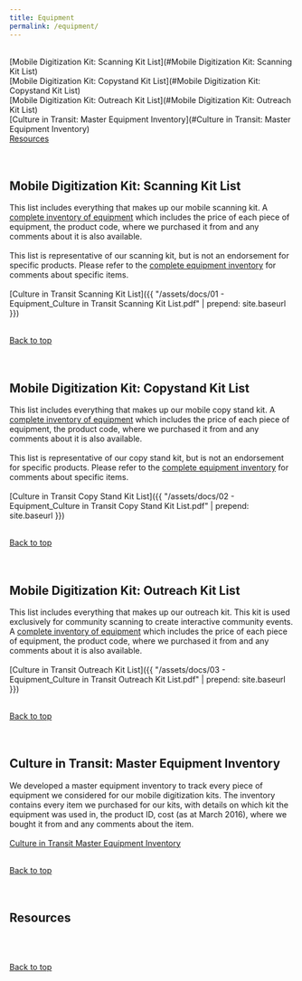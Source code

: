 ```yaml
---
title: Equipment
permalink: /equipment/
---
```



<a name="top"></a>
<br/>
[Mobile Digitization Kit: Scanning Kit List](#Mobile Digitization Kit: Scanning Kit List)
<br/>
[Mobile Digitization Kit: Copystand Kit List](#Mobile Digitization Kit: Copystand Kit List)
<br/>
[Mobile Digitization Kit: Outreach Kit List](#Mobile Digitization Kit: Outreach Kit List)
<br/>
[Culture in Transit: Master Equipment Inventory](#Culture in Transit: Master Equipment Inventory)
<br/>
[Resources](#Resources)
<br/>
<br/>
<br/>

## <a name="Mobile Digitization Kit: Scanning Kit List"></a>Mobile Digitization Kit: Scanning Kit List
This list includes everything that makes up our mobile scanning kit. A [complete inventory of equipment](https://docs.google.com/spreadsheets/d/1ASXu0ps3BrqrjYUC8LhvxPvBK6h6OCs9qLuDLNxKu0c/edit?usp=sharing) which includes the price of each piece of equipment, the product code, where we purchased it from and any comments about it is also available.
<br/>
<br/>
This list is representative of our scanning kit, but is not an endorsement for specific products. Please refer to the [complete equipment inventory](https://docs.google.com/spreadsheets/d/1ASXu0ps3BrqrjYUC8LhvxPvBK6h6OCs9qLuDLNxKu0c/edit?usp=sharing) for comments about specific items.
<br/>
<br/>
[Culture in Transit Scanning Kit List]({{ "/assets/docs/01 - Equipment_Culture in Transit Scanning Kit List.pdf" | prepend: site.baseurl }})
<br/>
<br/>

[Back to top](#top)
<br/>
<br/>
<br/>

## <a name="Mobile Digitization Kit: Copystand Kit List"></a>Mobile Digitization Kit: Copystand Kit List
This list includes everything that makes up our mobile copy stand kit. A [complete inventory of equipment](https://docs.google.com/spreadsheets/d/1ASXu0ps3BrqrjYUC8LhvxPvBK6h6OCs9qLuDLNxKu0c/edit?usp=sharing) which includes the price of each piece of equipment, the product code, where we purchased it from and any comments about it is also available.
<br/>
<br/>
This list is representative of our copy stand kit, but is not an endorsement for specific products. Please refer to the [complete equipment inventory](https://docs.google.com/spreadsheets/d/1ASXu0ps3BrqrjYUC8LhvxPvBK6h6OCs9qLuDLNxKu0c/edit?usp=sharing) for comments about specific items.
<br/>
<br/>
[Culture in Transit Copy Stand Kit List]({{ "/assets/docs/02 - Equipment_Culture in Transit Copy Stand Kit List.pdf" | prepend: site.baseurl }})
<br/>
<br/>


[Back to top](#top)
<br/>
<br/>
<br/>

## <a name="Mobile Digitization Kit: Outreach Kit List"></a>Mobile Digitization Kit: Outreach Kit List
This list includes everything that makes up our outreach kit. This kit is used exclusively for community scanning to create interactive community events.  A [complete inventory of equipment](https://docs.google.com/spreadsheets/d/1ASXu0ps3BrqrjYUC8LhvxPvBK6h6OCs9qLuDLNxKu0c/edit?usp=sharing) which includes the price of each piece of equipment, the product code, where we purchased it from and any comments about it is also available.
<br/>
<br/>
[Culture in Transit Outreach Kit List]({{ "/assets/docs/03 - Equipment_Culture in Transit Outreach Kit List.pdf" | prepend: site.baseurl }})
<br/>
<br/>

[Back to top](#top)
<br/>
<br/>
<br/>

## <a name="Culture in Transit: Master Equipment Inventory"></a>Culture in Transit: Master Equipment Inventory
We developed a master equipment inventory to track every piece of equipment we considered for our mobile digitization kits. The inventory contains every item we purchased for our kits, with details on which kit the equipment was used in, the product ID, cost (as at March 2016), where we bought it from and any comments about the item.
<br/>
<br/>
[Culture in Transit Master Equipment Inventory](https://docs.google.com/spreadsheets/d/1ASXu0ps3BrqrjYUC8LhvxPvBK6h6OCs9qLuDLNxKu0c/edit?usp=sharing)
<br/>
<br/>

[Back to top](#top)
<br/>
<br/>
<br/>

## <a name="Resources"></a>Resources
<br/>
<br/>

[Back to top](#top)
<br/>
<br/>
<br/>

